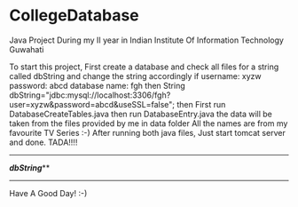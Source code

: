 # CollegeDatabase
Java Project During my II year in Indian Institute Of Information Technology Guwahati

To start this project,
First create a database and check all files for a string called dbString and change the string accordingly
if 
username: xyzw
password: abcd
database name: fgh
then 
String dbString="jdbc:mysql://localhost:3306/fgh?user=xyzw&password=abcd&useSSL=false";
then First run DatabaseCreateTables.java
then run DatabaseEntry.java
the data will be taken from the files provided by me in data folder
All the names are from my favourite TV Series :-)
After running both java files,
Just start tomcat server and done.
TADA!!!!

********************************************************************************************
*****************************************dbString*******************************************
********************************************************************************************
Have A Good Day! :-)
